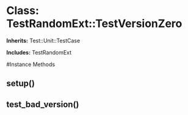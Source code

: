 # Class: TestRandomExt::TestVersionZero
**Inherits:** Test::Unit::TestCase
    
**Includes:** TestRandomExt
  




#Instance Methods
## setup() [](#method-i-setup)

## test_bad_version() [](#method-i-test_bad_version)

